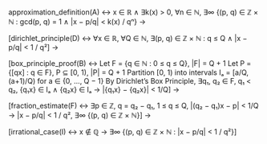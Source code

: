 approximation_definition(A) ↔
    x ∈ ℝ ∧ ∃k(x) > 0, ∀n ∈ ℕ,
    ∃∞ {(p, q) ∈ ℤ × ℕ : gcd(p, q) = 1 ∧ |x − p/q| < k(x) / qⁿ}
→

[dirichlet_principle(D) ↔
    ∀x ∈ ℝ, ∀Q ∈ ℕ,
    ∃(p, q) ∈ ℤ × ℕ : q ≤ Q ∧ |x − p/q| < 1 / q²]
→

[box_principle_proof(B) ↔
    Let F = {q ∈ ℕ : 0 ≤ q ≤ Q}, |F| = Q + 1
    Let P = {[qx] : q ∈ F}, P ⊆ [0, 1), |P| = Q + 1
    Partition [0, 1) into intervals Iₐ = [a/Q, (a+1)/Q) for a ∈ {0, ..., Q − 1}
    By Dirichlet’s Box Principle, ∃q₁, q₂ ∈ F, q₁ < q₂, {q₁x} ∈ Iₐ ∧ {q₂x} ∈ Iₐ
    → |{q₁x} − {q₂x}| < 1/Q]
→

[fraction_estimate(F) ↔
    ∃p ∈ ℤ, q = q₂ − q₁, 1 ≤ q ≤ Q, |(q₂ − q₁)x − p| < 1/Q
    → |x − p/q| < 1 / q², ∃∞ {(p, q) ∈ ℤ × ℕ}]
→

[irrational_case(I) ↔
    x ∉ ℚ → ∃∞ {(p, q) ∈ ℤ × ℕ : |x − p/q| < 1 / q²}]
